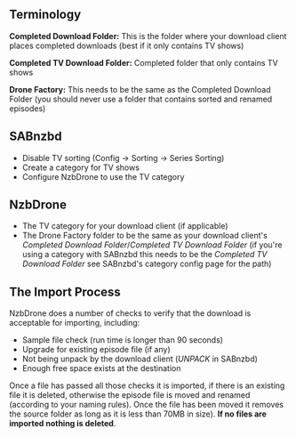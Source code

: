## Terminology
**Completed Download Folder:**  This is the folder where your download client places completed downloads (best if it only contains TV shows)

**Completed TV Download Folder:** Completed folder that only contains TV shows

**Drone Factory:** This needs to be the same as the Completed Download Folder (you should never use a folder that contains sorted and renamed episodes)

## SABnzbd
- Disable TV sorting (Config -> Sorting -> Series Sorting)
- Create a category for TV shows
- Configure NzbDrone to use the TV category

## NzbDrone
- The TV category for your download client (if applicable)
- The Drone Factory folder to be the same as your download client's *Completed Download Folder*/*Completed TV Download Folder* (if you're using a category with SABnzbd this needs to be the *Completed TV Download Folder* see SABnzbd's category config page for the path)

## The Import Process ##
NzbDrone does a number of checks to verify that the download is acceptable for importing, including:
- Sample file check (run time is longer than 90 seconds)
- Upgrade for existing episode file (if any)
- Not being unpack by the download client (_UNPACK_ in SABnzbd)
- Enough free space exists at the destination

Once a file has passed all those checks it is imported,  if there is an existing file it is deleted, otherwise the episode file is moved and renamed (according to your naming rules). Once the file has been moved it removes the source folder as long as it is less than 70MB in size). **If no files are imported nothing is deleted**.